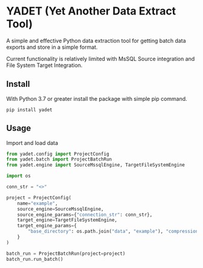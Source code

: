 # YADET (Yet Another Data Extract Tool)

A simple and effective Python data extraction tool for getting batch data exports 
and store in a simple format.  

Current functionality is relatively limited with MsSQL Source integration
and File System Target Integration.

## Install 

With Python 3.7 or greater install the package with simple pip command.

```
pip install yadet
```

## Usage


Import and load data
```python
from yadet.config import ProjectConfig
from yadet.batch import ProjectBatchRun
from yadet.engine import SourceMssqlEngine, TargetFileSystemEngine

import os

conn_str = "<>"

project = ProjectConfig(
    name="example", 
    source_engine=SourceMssqlEngine, 
    source_engine_params={"connection_str": conn_str}, 
    target_engine=TargetFileSystemEngine, 
    target_engine_params={
        "base_directory": os.path.join("data", "example"), "compression": "gzip"
    }
)

batch_run = ProjectBatchRun(project=project)
batch_run.run_batch()
```